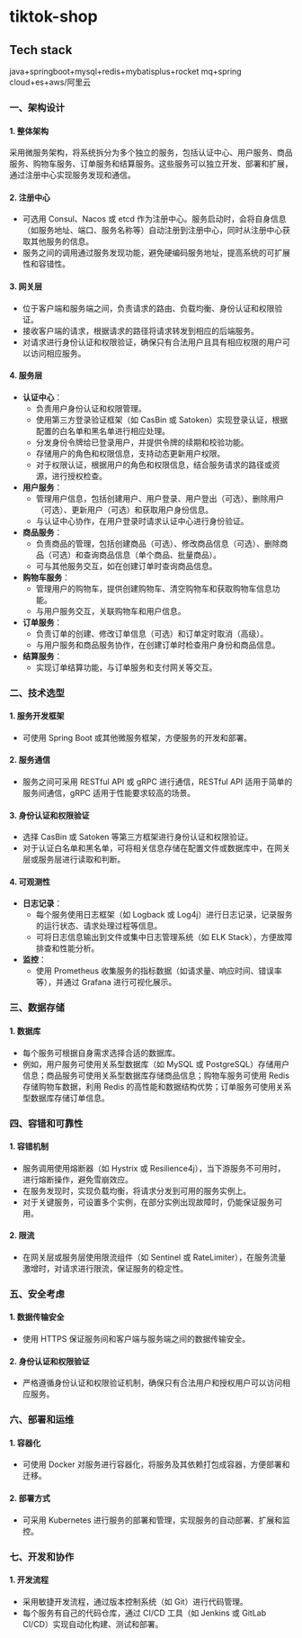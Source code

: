 # tiktok-shop



## Tech stack

java+springboot+mysql+redis+mybatisplus+rocket mq+spring cloud+es+aws/阿里云



### 一、架构设计

#### 1. 整体架构
采用微服务架构，将系统拆分为多个独立的服务，包括认证中心、用户服务、商品服务、购物车服务、订单服务和结算服务。这些服务可以独立开发、部署和扩展，通过注册中心实现服务发现和通信。

#### 2. 注册中心
- 可选用 Consul、Nacos 或 etcd 作为注册中心。服务启动时，会将自身信息（如服务地址、端口、服务名称等）自动注册到注册中心，同时从注册中心获取其他服务的信息。
- 服务之间的调用通过服务发现功能，避免硬编码服务地址，提高系统的可扩展性和容错性。

#### 3. 网关层
- 位于客户端和服务端之间，负责请求的路由、负载均衡、身份认证和权限验证。
- 接收客户端的请求，根据请求的路径将请求转发到相应的后端服务。
- 对请求进行身份认证和权限验证，确保只有合法用户且具有相应权限的用户可以访问相应服务。

#### 4. 服务层
- **认证中心**：
    - 负责用户身份认证和权限管理。
    - 使用第三方登录验证框架（如 CasBin 或 Satoken）实现登录认证，根据配置的白名单和黑名单进行相应处理。
    - 分发身份令牌给已登录用户，并提供令牌的续期和校验功能。
    - 存储用户的角色和权限信息，支持动态更新用户权限。
    - 对于权限认证，根据用户的角色和权限信息，结合服务请求的路径或资源，进行授权检查。
- **用户服务**：
    - 管理用户信息，包括创建用户、用户登录、用户登出（可选）、删除用户（可选）、更新用户（可选）和获取用户身份信息。
    - 与认证中心协作，在用户登录时请求认证中心进行身份验证。
- **商品服务**：
    - 负责商品的管理，包括创建商品（可选）、修改商品信息（可选）、删除商品（可选）和查询商品信息（单个商品、批量商品）。
    - 可与其他服务交互，如在创建订单时查询商品信息。
- **购物车服务**：
    - 管理用户的购物车，提供创建购物车、清空购物车和获取购物车信息功能。
    - 与用户服务交互，关联购物车和用户信息。
- **订单服务**：
    - 负责订单的创建、修改订单信息（可选）和订单定时取消（高级）。
    - 与用户服务和商品服务协作，在创建订单时检查用户身份和商品信息。
- **结算服务**：
    - 实现订单结算功能，与订单服务和支付网关等交互。


### 二、技术选型

#### 1. 服务开发框架
- 可使用 Spring Boot 或其他微服务框架，方便服务的开发和部署。

#### 2. 服务通信
- 服务之间可采用 RESTful API 或 gRPC 进行通信，RESTful API 适用于简单的服务间通信，gRPC 适用于性能要求较高的场景。

#### 3. 身份认证和权限验证
- 选择 CasBin 或 Satoken 等第三方框架进行身份认证和权限验证。
- 对于认证白名单和黑名单，可将相关信息存储在配置文件或数据库中，在网关层或服务层进行读取和判断。

#### 4. 可观测性
- **日志记录**：
    - 每个服务使用日志框架（如 Logback 或 Log4j）进行日志记录，记录服务的运行状态、请求处理过程等信息。
    - 可将日志信息输出到文件或集中日志管理系统（如 ELK Stack），方便故障排查和性能分析。
- **监控**：
    - 使用 Prometheus 收集服务的指标数据（如请求量、响应时间、错误率等），并通过 Grafana 进行可视化展示。


### 三、数据存储

#### 1. 数据库
- 每个服务可根据自身需求选择合适的数据库。
- 例如，用户服务可使用关系型数据库（如 MySQL 或 PostgreSQL）存储用户信息；商品服务可使用关系型数据库存储商品信息；购物车服务可使用 Redis 存储购物车数据，利用 Redis 的高性能和数据结构优势；订单服务可使用关系型数据库存储订单信息。


### 四、容错和可靠性

#### 1. 容错机制
- 服务调用使用熔断器（如 Hystrix 或 Resilience4j），当下游服务不可用时，进行熔断操作，避免雪崩效应。
- 在服务发现时，实现负载均衡，将请求分发到可用的服务实例上。
- 对于关键服务，可设置多个实例，在部分实例出现故障时，仍能保证服务可用。

#### 2. 限流
- 在网关层或服务层使用限流组件（如 Sentinel 或 RateLimiter），在服务流量激增时，对请求进行限流，保证服务的稳定性。


### 五、安全考虑

#### 1. 数据传输安全
- 使用 HTTPS 保证服务间和客户端与服务端之间的数据传输安全。

#### 2. 身份认证和权限验证
- 严格遵循身份认证和权限验证机制，确保只有合法用户和授权用户可以访问相应服务。


### 六、部署和运维

#### 1. 容器化
- 可使用 Docker 对服务进行容器化，将服务及其依赖打包成容器，方便部署和迁移。

#### 2. 部署方式
- 可采用 Kubernetes 进行服务的部署和管理，实现服务的自动部署、扩展和监控。


### 七、开发和协作

#### 1. 开发流程
- 采用敏捷开发流程，通过版本控制系统（如 Git）进行代码管理。
- 每个服务有自己的代码仓库，通过 CI/CD 工具（如 Jenkins 或 GitLab CI/CD）实现自动化构建、测试和部署。

